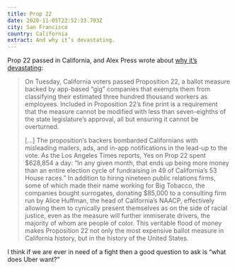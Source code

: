 ```yaml
---
title: Prop 22
date: 2020-11-05T22:52:33.793Z
city: San Francisco
country: California
extract: And why it’s devastating.
---
```

Prop 22 passed in California, and Alex Press wrote about [why it’s devastating](https://jacobinmag.com/2020/11/proposition-22-california-uber-lyft-gig-employee):

> On Tuesday, California voters passed Proposition 22, a ballot measure backed by app-based “gig” companies that exempts them from classifying their estimated three hundred thousand workers as employees. Included in Proposition 22’s fine print is a requirement that the measure cannot be modified with less than seven-eighths of the state legislature’s approval, all but ensuring it cannot be overturned.
>
> [...] The proposition’s backers bombarded Californians with misleading mailers, ads, and in-app notifications in the lead-up to the vote. As the Los Angeles Times reports, Yes on Prop 22 spent $628,854 a day: “In any given month, that ends up being more money than an entire election cycle of fundraising in 49 of California’s 53 House races.” In addition to hiring nineteen public relations firms, some of which made their name working for Big Tobacco, the companies bought surrogates, donating $85,000 to a consulting firm run by Alice Huffman, the head of California’s NAACP, effectively allowing them to cynically present themselves as on the side of racial justice, even as the measure will further immiserate drivers, the majority of whom are people of color. This veritable flood of money makes Proposition 22 not only the most expensive ballot measure in California history, but in the history of the United States.

I think if we are ever in need of a fight then a good question to ask is “what does Uber want?”